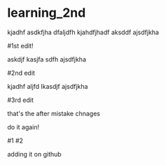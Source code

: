 # learning_2nd
kjadhf
asdkfjha dfaljdfh kjahdfjhadf aksddf ajsdfjkha

#1st edit!


askdjf kasjfa sdfh ajsdfjkha

#2nd edit

kjadhf aljfd lkasdjf ajsdfjkha


#3rd edit

that's the after mistake chnages



do it again!

#1
#2

adding it on github

